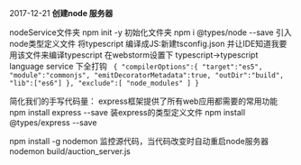 
2017-12-21
**创建node 服务器**

nodeService文件夹
npm init -y 初始化文件夹
npm i @types/node --save 引入node类型定义文件
将typescript 编译成JS:新建tsconfig.json 并让IDE知道我要用该文件来编译typescript
在webstorm设置下 typescript->typescript language service 下全打钩
`
{
	"compilerOptions":{
	"target":"es5",
	"module":"commonjs",
	"emitDecoratorMetadata":true,
	"outDir":"build",
	"lib":["es6"]
	},
	"exclude":[
	"node_modules"
	]
}`


简化我们的手写代码量：
express框架提供了所有web应用都需要的常用功能
npm install express --save
装express的类型定义文件
npm install @types/express --save

npm install -g nodemon 监控源代码，当代码改变时自动重启node服务器
nodemon build/auction_server.js